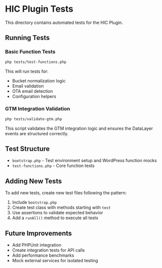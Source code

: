 # HIC Plugin Tests

This directory contains automated tests for the HIC Plugin.

## Running Tests

### Basic Function Tests
```bash
php tests/test-functions.php
```

This will run tests for:
- Bucket normalization logic
- Email validation 
- OTA email detection
- Configuration helpers

### GTM Integration Validation
```bash
php tests/validate-gtm.php
```

This script validates the GTM integration logic and ensures the DataLayer events are structured correctly.

## Test Structure

- `bootstrap.php` - Test environment setup and WordPress function mocks
- `test-functions.php` - Core function tests

## Adding New Tests

To add new tests, create new test files following the pattern:
1. Include `bootstrap.php`
2. Create test class with methods starting with `test`
3. Use assertions to validate expected behavior
4. Add a `runAll()` method to execute all tests

## Future Improvements

- Add PHPUnit integration
- Create integration tests for API calls
- Add performance benchmarks
- Mock external services for isolated testing
